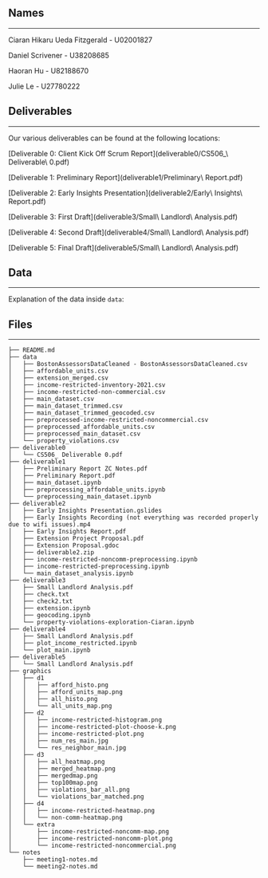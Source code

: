 ## Names
----------------------------------------------------
Ciaran Hikaru Ueda Fitzgerald - U02001827

Daniel Scrivener - U38208685

Haoran Hu - U82188670

Julie Le - U27780222

## Deliverables
----------------------------------------------------
Our various deliverables can be found at the following locations:

[Deliverable 0: Client Kick Off Scrum Report](deliverable0/CS506_\ Deliverable\ 0.pdf)

[Deliverable 1: Preliminary Report](deliverable1/Preliminary\ Report.pdf)

[Deliverable 2: Early Insights Presentation](deliverable2/Early\ Insights\ Report.pdf)

[Deliverable 3: First Draft](deliverable3/Small\ Landlord\ Analysis.pdf)

[Deliverable 4: Second Draft](deliverable4/Small\ Landlord\ Analysis.pdf)

[Deliverable 5: Final Draft](deliverable5/Small\ Landlord\ Analysis.pdf)

## Data
----------------------------------------------------
Explanation of the data inside `data`:



## Files
----------------------------------------------------
```
├── README.md
├── data
│   ├── BostonAssessorsDataCleaned - BostonAssessorsDataCleaned.csv
│   ├── affordable_units.csv
│   ├── extension_merged.csv
│   ├── income-restricted-inventory-2021.csv
│   ├── income-restricted-non-commercial.csv
│   ├── main_dataset.csv
│   ├── main_dataset_trimmed.csv
│   ├── main_dataset_trimmed_geocoded.csv
│   ├── preprocessed-income-restricted-noncommercial.csv
│   ├── preprocessed_affordable_units.csv
│   ├── preprocessed_main_dataset.csv
│   └── property_violations.csv
├── deliverable0
│   └── CS506_ Deliverable 0.pdf
├── deliverable1
│   ├── Preliminary Report ZC Notes.pdf
│   ├── Preliminary Report.pdf
│   ├── main_dataset.ipynb
│   ├── preprocessing_affordable_units.ipynb
│   └── preprocessing_main_dataset.ipynb
├── deliverable2
│   ├── Early Insights Presentation.gslides
│   ├── Early Insights Recording (not everything was recorded properly due to wifi issues).mp4
│   ├── Early Insights Report.pdf
│   ├── Extension Project Proposal.pdf
│   ├── Extension Proposal.gdoc
│   ├── deliverable2.zip
│   ├── income-restricted-noncomm-preprocessing.ipynb
│   ├── income-restricted-preprocessing.ipynb
│   └── main_dataset_analysis.ipynb
├── deliverable3
│   ├── Small Landlord Analysis.pdf
│   ├── check.txt
│   ├── check2.txt
│   ├── extension.ipynb
│   ├── geocoding.ipynb
│   └── property-violations-exploration-Ciaran.ipynb
├── deliverable4
│   ├── Small Landlord Analysis.pdf
│   ├── plot_income_restricted.ipynb
│   └── plot_main.ipynb
├── deliverable5
│   └── Small Landlord Analysis.pdf
├── graphics
│   ├── d1
│   │   ├── afford_histo.png
│   │   ├── afford_units_map.png
│   │   ├── all_histo.png
│   │   └── all_units_map.png
│   ├── d2
│   │   ├── income-restricted-histogram.png
│   │   ├── income-restricted-plot-choose-k.png
│   │   ├── income-restricted-plot.png
│   │   ├── num_res_main.jpg
│   │   └── res_neighbor_main.jpg
│   ├── d3
│   │   ├── all_heatmap.png
│   │   ├── merged_heatmap.png
│   │   ├── mergedmap.png
│   │   ├── top100map.png
│   │   ├── violations_bar_all.png
│   │   └── violations_bar_matched.png
│   ├── d4
│   │   ├── income-restricted-heatmap.png
│   │   └── non-comm-heatmap.png
│   └── extra
│       ├── income-restricted-noncomm-map.png
│       ├── income-restricted-noncomm-plot.png
│       └── income-restricted-noncommercial.png
└── notes
    ├── meeting1-notes.md
    └── meeting2-notes.md
```
